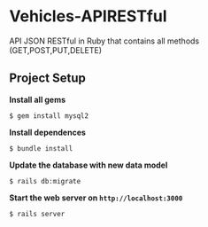# Vehicles-APIRESTful
API JSON RESTful in Ruby that contains all methods (GET,POST,PUT,DELETE)

## Project Setup

**Install all gems**

```console
$ gem install mysql2
```
**Install dependences**
```console
$ bundle install
```
**Update the database with new data model**

```console
$ rails db:migrate
```

**Start the web server on `http://localhost:3000`**

```console
$ rails server
```
